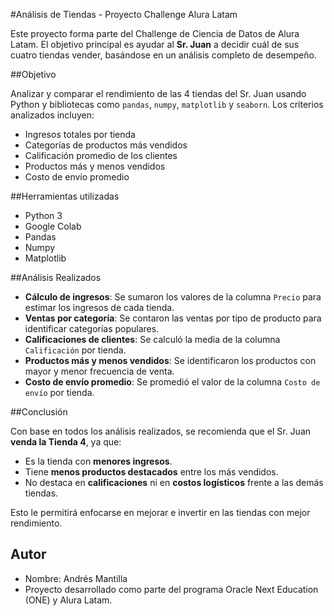 #Análisis de Tiendas - Proyecto Challenge Alura Latam

Este proyecto forma parte del Challenge de Ciencia de Datos de Alura Latam. El objetivo principal es ayudar al **Sr. Juan** a decidir cuál de sus cuatro tiendas vender, basándose en un análisis completo de desempeño.

##Objetivo

Analizar y comparar el rendimiento de las 4 tiendas del Sr. Juan usando Python y bibliotecas como `pandas`, `numpy`, `matplotlib` y `seaborn`. Los criterios analizados incluyen:

- Ingresos totales por tienda
- Categorías de productos más vendidos
- Calificación promedio de los clientes
- Productos más y menos vendidos
- Costo de envío promedio

##Herramientas utilizadas

- Python 3
- Google Colab
- Pandas
- Numpy
- Matplotlib

##Análisis Realizados

- **Cálculo de ingresos**: Se sumaron los valores de la columna `Precio` para estimar los ingresos de cada tienda.
- **Ventas por categoría**: Se contaron las ventas por tipo de producto para identificar categorías populares.
- **Calificaciones de clientes**: Se calculó la media de la columna `Calificación` por tienda.
- **Productos más y menos vendidos**: Se identificaron los productos con mayor y menor frecuencia de venta.
- **Costo de envío promedio**: Se promedió el valor de la columna `Costo de envío` por tienda.

##Conclusión

Con base en todos los análisis realizados, se recomienda que el Sr. Juan **venda la Tienda 4**, ya que:

- Es la tienda con **menores ingresos**.
- Tiene **menos productos destacados** entre los más vendidos.
- No destaca en **calificaciones** ni en **costos logísticos** frente a las demás tiendas.

Esto le permitirá enfocarse en mejorar e invertir en las tiendas con mejor rendimiento.

## Autor

- Nombre: Andrés Mantilla
- Proyecto desarrollado como parte del programa Oracle Next Education (ONE) y Alura Latam.
